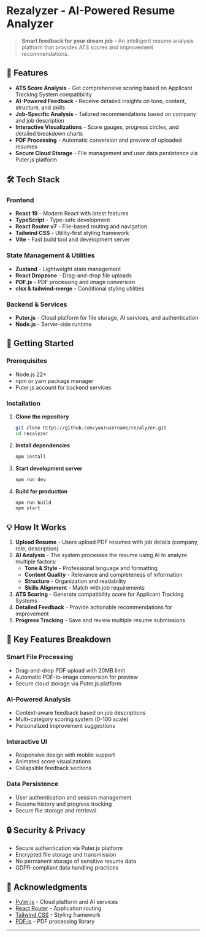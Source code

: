 # Rezalyzer - AI-Powered Resume Analyzer


> **Smart feedback for your dream job** - An intelligent resume analysis platform that provides ATS scores and improvement recommendations.

## 🚀 Features

- **ATS Score Analysis** - Get comprehensive scoring based on Applicant Tracking System compatibility
- **AI-Powered Feedback** - Receive detailed insights on tone, content, structure, and skills
- **Job-Specific Analysis** - Tailored recommendations based on company and job description
- **Interactive Visualizations** - Score gauges, progress circles, and detailed breakdown charts
- **PDF Processing** - Automatic conversion and preview of uploaded resumes
- **Secure Cloud Storage** - File management and user data persistence via Puter.js platform

## 🛠️ Tech Stack

### Frontend
- **React 19** - Modern React with latest features
- **TypeScript** - Type-safe development
- **React Router v7** - File-based routing and navigation
- **Tailwind CSS** - Utility-first styling framework
- **Vite** - Fast build tool and development server

### State Management & Utilities
- **Zustand** - Lightweight state management
- **React Dropzone** - Drag-and-drop file uploads
- **PDF.js** - PDF processing and image conversion
- **clsx & tailwind-merge** - Conditional styling utilities

### Backend & Services
- **Puter.js** - Cloud platform for file storage, AI services, and authentication
- **Node.js** - Server-side runtime

## 🚀 Getting Started

### Prerequisites
- Node.js 22+ 
- npm or yarn package manager
- Puter.js account for backend services

### Installation

1. **Clone the repository**
   ```bash
   git clone https://github.com/yourusername/rezalyzer.git
   cd rezalyzer
   ```

2. **Install dependencies**
   ```bash
   npm install
   ```

3. **Start development server**
   ```bash
   npm run dev
   ```

4. **Build for production**
   ```bash
   npm run build
   npm start
   ```

## 💡 How It Works

1. **Upload Resume** - Users upload PDF resumes with job details (company, role, description)
2. **AI Analysis** - The system processes the resume using AI to analyze multiple factors:
   - **Tone & Style** - Professional language and formatting
   - **Content Quality** - Relevance and completeness of information
   - **Structure** - Organization and readability
   - **Skills Alignment** - Match with job requirements
3. **ATS Scoring** - Generate compatibility score for Applicant Tracking Systems
4. **Detailed Feedback** - Provide actionable recommendations for improvement
5. **Progress Tracking** - Save and review multiple resume submissions

## 🎯 Key Features Breakdown

### Smart File Processing
- Drag-and-drop PDF upload with 20MB limit
- Automatic PDF-to-image conversion for preview
- Secure cloud storage via Puter.js platform

### AI-Powered Analysis
- Context-aware feedback based on job descriptions
- Multi-category scoring system (0-100 scale)
- Personalized improvement suggestions

### Interactive UI
- Responsive design with mobile support
- Animated score visualizations
- Collapsible feedback sections


### Data Persistence
- User authentication and session management
- Resume history and progress tracking
- Secure file storage and retrieval

## 🔒 Security & Privacy

- Secure authentication via Puter.js platform
- Encrypted file storage and transmission
- No permanent storage of sensitive resume data
- GDPR-compliant data handling practices

## 🙏 Acknowledgments

- [Puter.js](https://puter.com) - Cloud platform and AI services
- [React Router](https://reactrouter.com) - Application routing
- [Tailwind CSS](https://tailwindcss.com) - Styling framework
- [PDF.js](https://mozilla.github.io/pdf.js/) - PDF processing library

---

